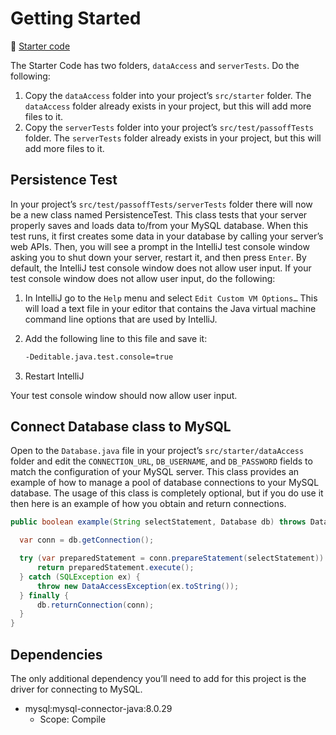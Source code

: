 # Getting Started

📁 [Starter code](starter-code)

The Starter Code has two folders, `dataAccess` and `serverTests`. Do the following:

1. Copy the `dataAccess` folder into your project’s `src/starter` folder. The `dataAccess` folder already exists in your project, but this will add more files to it.
1. Copy the `serverTests` folder into your project’s `src/test/passoffTests` folder. The `serverTests` folder already exists in your project, but this will add more files to it.

## Persistence Test

In your project’s `src/test/passoffTests/serverTests` folder there will now be a new class named PersistenceTest. This class tests that your server properly saves and loads data to/from your MySQL database. When this test runs, it first creates some data in your database by calling your server’s web APIs. Then, you will see a prompt in the IntelliJ test console window asking you to shut down your server, restart it, and then press `Enter`. By default, the IntelliJ test console window does not allow user input. If your test console window does not allow user input, do the following:

1. In IntelliJ go to the `Help` menu and select `Edit Custom VM Options…` This will load a text file in your editor that contains the Java virtual machine command line options that are used by IntelliJ.
2. Add the following line to this file and save it:

   ```sh
   -Deditable.java.test.console=true
   ```

3. Restart IntelliJ

Your test console window should now allow user input.

## Connect Database class to MySQL

Open to the `Database.java` file in your project’s `src/starter/dataAccess` folder and edit the `CONNECTION_URL`, `DB_USERNAME`, and `DB_PASSWORD` fields to match the configuration of your MySQL server. This class provides an example of how to manage a pool of database connections to your MySQL database. The usage of this class is completely optional, but if you do use it then here is an example of how you obtain and return connections.

```java
public boolean example(String selectStatement, Database db) throws DataAccessException{

  var conn = db.getConnection();

  try (var preparedStatement = conn.prepareStatement(selectStatement)) {
      return preparedStatement.execute();
  } catch (SQLException ex) {
      throw new DataAccessException(ex.toString());
  } finally {
      db.returnConnection(conn);
  }
}
```

## Dependencies

The only additional dependency you’ll need to add for this project is the driver for connecting to MySQL.

- mysql:mysql-connector-java:8.0.29
  - Scope: Compile
